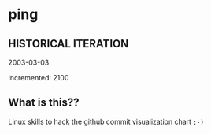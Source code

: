 # ping

## HISTORICAL ITERATION
2003-03-03

Incremented: 2100

## What is this?? 
Linux skills to hack the github commit visualization chart `;-)`
